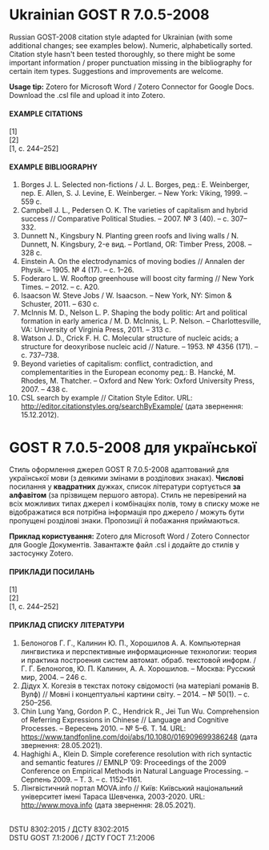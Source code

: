 # Ukrainian GOST R 7.0.5-2008
Russian GOST-2008 citation style adapted for Ukrainian (with some additional changes; see examples below). Numeric, alphabetically sorted.
Citation style hasn't been tested thoroughly, so there might be some important information / proper punctuation missing in the bibliography for certain item types. Suggestions and improvements are welcome.

**Usage tip:** Zotero for Microsoft Word / Zotero Connector for Google Docs. Download the .csl file and upload it into Zotero.

#### EXAMPLE CITATIONS <br />
\[1] <br />
\[2] <br />
\[1, с. 244–252]

#### EXAMPLE BIBLIOGRAPHY <br />
1. Borges J. L. Selected non-fictions / J. L. Borges, ред.: E. Weinberger, пер. E. Allen, S. J. Levine, E. Weinberger. – New York: Viking, 1999. – 559 c.
2. Campbell J. L., Pedersen O. K. The varieties of capitalism and hybrid success // Comparative Political Studies. – 2007. № 3 (40). – с. 307–332.
3. Dunnett N., Kingsbury N. Planting green roofs and living walls / N. Dunnett, N. Kingsbury, 2-е вид. – Portland, OR: Timber Press, 2008. – 328 c.
4. Einstein A. On the electrodynamics of moving bodies // Annalen der Physik. – 1905. № 4 (17). – с. 1–26.
5. Foderaro L. W. Rooftop greenhouse will boost city farming // New York Times. – 2012. – с. A20.
6. Isaacson W. Steve Jobs / W. Isaacson. – New York, NY: Simon & Schuster, 2011. – 630 c.
7. McInnis M. D., Nelson L. P. Shaping the body politic: Art and political formation in early america / M. D. McInnis, L. P. Nelson. – Charlottesville, VA: University of Virginia Press, 2011. – 313 c.
8. Watson J. D., Crick F. H. C. Molecular structure of nucleic acids; a structure for deoxyribose nucleic acid // Nature. – 1953. № 4356 (171). – с. 737–738.
9. Beyond varieties of capitalism: conflict, contradiction, and complementarities in the European economy ред.: B. Hancké, M. Rhodes, M. Thatcher. – Oxford and New York: Oxford University Press, 2007. – 438 c.
10. CSL search by example // Citation Style Editor. URL: http://editor.citationstyles.org/searchByExample/ (дата звернення: 15.12.2012).

# GOST R 7.0.5-2008 для української
Стиль оформлення джерел GOST R 7.0.5-2008 адаптований для української мови (з деякими змінами в розділових знаках). **Числові** посилання у **квадратних** дужках, список літератури сортується **за алфавітом** (за прізвищем першого автора). Стиль не перевірений на всіх можливих типах джерел і комбінаціях полів, тому в списку може не відображатися вся потрібна інформація про джерело / можуть бути пропущені розділові знаки. Пропозиції й побажання приймаються.

**Приклад користування:** Zotero для Microsoft Word / Zotero Connector для Google Документів. Завантажте файл .csl і додайте до стилів у застосунку Zotero.

#### ПРИКЛАДИ ПОСИЛАНЬ <br />
\[1] <br />
\[2] <br />
\[1, с. 244–252]

#### ПРИКЛАД СПИСКУ ЛІТЕРАТУРИ <br />
1. Белоногов Г. Г., Калинин Ю. П., Хорошилов А. А. Компьютерная лингвистика и перспективные информационные технологии: теория и практика построения систем автомат. обраб. текстовой информ. / Г. Г. Белоногов, Ю. П. Калинин, А. А. Хорошилов. – Москва: Русский мир, 2004. – 246 c.
2. Дідух Х. Когезія в текстах потоку свідомості (на матеріалі романів В. Вулф) // Мовні і концептуальні картини світу. – 2014. – № 50(1). – с. 250–256.
3. Chin Lung Yang, Gordon P. C., Hendrick R., Jei Tun Wu. Comprehension of Referring Expressions in Chinese // Language and Cognitive Processes. – Вересень 2010. – № 5–6. Т. 14. URL: https://www.tandfonline.com/doi/abs/10.1080/016909699386248 (дата звернення: 28.05.2021).
4. Haghighi A., Klein D. Simple coreference resolution with rich syntactic and semantic features // EMNLP ’09: Proceedings of the 2009 Conference on Empirical Methods in Natural Language Processing. – Серпень 2009. – Т. 3. – с. 1152–1161.
5. Лінгвістичний портал MOVA.info // Київ: Київський національний університет імені Тараса Шевченка, 2003-2020. URL: http://www.mova.info (дата звернення: 28.05.2021).


<br />
DSTU 8302:2015 / ДСТУ 8302:2015 <br />
DSTU GOST 7.1:2006 / ДСТУ ГОСТ 7.1:2006
